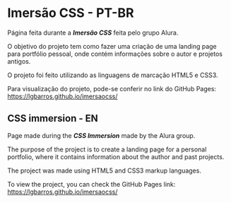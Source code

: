 # Imersão CSS - PT-BR

Página feita durante a ***Imersão CSS*** feita pelo grupo Alura.

O objetivo do projeto tem como fazer uma criação de uma landing page para portfólio pessoal, onde contém informações sobre o autor e projetos antigos. 

O projeto foi feito utilizando as linguagens de marcação HTML5 e CSS3.

Para visualização do projeto, pode-se conferir no link do GitHub Pages: https://lgbarros.github.io/imersaocss/
##
## CSS immersion - EN

Page made during the ***CSS Immersion*** made by the Alura group.

The purpose of the project is to create a landing page for a personal portfolio, where it contains information about the author and past projects.

The project was made using HTML5 and CSS3 markup languages.

To view the project, you can check the GitHub Pages link: https://lgbarros.github.io/imersaocss/
